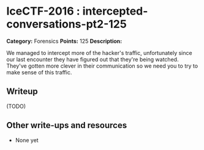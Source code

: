 # IceCTF-2016 : intercepted-conversations-pt2-125

**Category:** Forensics
**Points:** 125
**Description:**

We managed to intercept more of the hacker's traffic, unfortunately since our last encounter they have figured out that they're being watched. They've gotten more clever in their communication so we need you to try to make sense of this traffic.

## Writeup

(TODO)

## Other write-ups and resources

* None yet